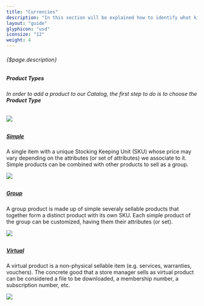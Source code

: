 ```yaml
---
title: "Currencies"
description: "In this section will be explained how to identify what kind of product we are going to insert in our Catalog ."
layout: "guide"
glyphicon: "usd"
iconsize: "12"
weight: 4
---
```


###### {$page.description}

<article class="first-article" id="1">

## <h5>Product Types</h5>

<h6>In order to add a product to our Catalog, the first step to do is to choose the <b>Product Type</b></h6>

<img class="docs-img" src="/images/PlusWithMenu.png"/>

</article>

<article id="2">

## <h5><a href="/docs/product/simple">Simple</a></h5>

A single item with a unique Stocking Keeping Unit (SKU) whose price may vary depending on the attributes (or set of attributes) we associate to it. Simple products can be combined with other products to sell as a group.

<img class="docs-img" src="/images/SimpleProduct.jpg"/>

</article>

<article id="3">

## <h5><a href="/docs/product/group">Group</a></h5>

A group product is made up of simple severaly sellable products that together form a distinct product with
its own SKU. Each simple product of the group can be customized, having them their attributes (or set).

<img class="docs-img" src="/images/groupProduct.jpg"/>

</article>

<article class="last-article" id="4">

## <h5><a href="/docs/product/virtual">Virtual</a></h5>

A virtual product is a non-physical sellable item (e.g. services, warranties, vouchers). The concrete good that a store manager sells as virtual product can be considered a file to be downloaded, a membership number, a subscription number, etc.

<img class="docs-img" src="/images/virtualProduct.jpg"/>

</article><br><br><br>